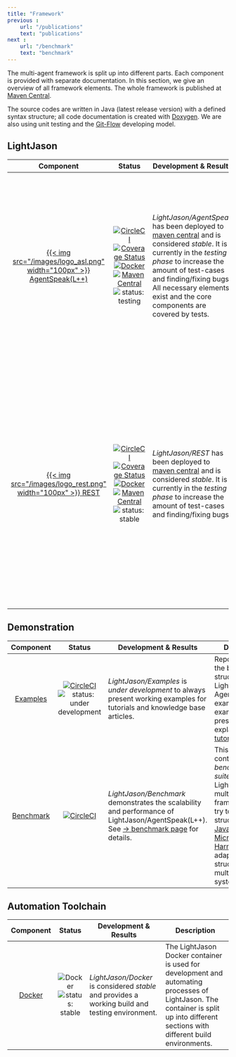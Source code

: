 ```yaml
---
title: "Framework"
previous :
    url: "/publications"
    text: "publications"
next :
    url: "/benchmark"
    text: "benchmark"
---
```


The multi-agent framework is split up into different parts. Each component is provided with separate documentation. In this section, we give an overview of all framework elements.<!--more--> The whole framework is published at [Maven Central](http://mvnrepository.com).

The source codes are written in Java (latest release version) with a defined syntax structure; all code documentation is created with [Doxygen](http://www.doxygen.org). We are also using unit testing and the [Git-Flow](http://nvie.com/posts/a-successful-git-branching-model/) developing model.


## LightJason

|  __Component__  | __Status__ | __Development & Results__ | __Description__ |
|:---------------:|:----------:|---------------------------|-----------------|
| [{{< img src="/images/logo_asl.png" width="100px" >}} AgentSpeak(L++)](agentspeak) | [![CircleCI](https://img.shields.io/circleci/project/github/LightJason/AgentSpeak.svg)](https://circleci.com/gh/LightJason/AgentSpeak) <br/> [![Coverage Status](https://img.shields.io/coveralls/github/LightJason/AgentSpeak.svg)](https://coveralls.io/github/LightJason/AgentSpeak?branch=master) <br/> [![Docker](https://img.shields.io/docker/build/lightjason/agentspeak.svg)](https://hub.docker.com/r/lightjason/agentspeak/) <br/> [![Maven Central](https://img.shields.io/maven-central/v/org.lightjason/agentspeak.svg)](http://search.maven.org/#search%7Cga%7C1%7Ca%3A%22agentspeak%22%20g%3A%22org.lightjason%22) <br/> ![status: testing](https://img.shields.io/badge/phase-testing-green.svg) | _LightJason/AgentSpeak_ has been deployed to [maven central](http://search.maven.org/#search%7Cga%7C1%7Ca%3A%22agentspeak%22%20g%3A%22org.lightjason%22) and is considered _stable_. It is currently in the _testing phase_ to increase the amount of test-cases and finding/fixing bugs. All necessary elements exist and the core components are covered by tests. | This component defines the main agent structure. It contains the whole syntax and the base agent structure. It also supports agent generators and configuration to create sets of agents by ASL files. Due to the interface structure, all elements can be redefined. |
| [{{< img src="/images/logo_rest.png" width="100px" >}} REST](https://github.com/LightJason/REST) | [![CircleCI](https://img.shields.io/circleci/project/github/LightJason/REST.svg)](https://circleci.com/gh/LightJason/REST) <br/> [![Coverage Status](https://img.shields.io/coveralls/github/LightJason/REST.svg)](https://coveralls.io/github/LightJason/REST?branch=master) <br/> [![Docker](https://img.shields.io/docker/build/lightjason/rest.svg)](https://hub.docker.com/r/lightjason/rest/) <br/> [![Maven Central](https://img.shields.io/maven-central/v/org.lightjason/rest.svg)](http://search.maven.org/#search%7Cga%7C1%7Ca%3A%22rest%22%20g%3A%22org.lightjason%22) <br/> ![status: stable](https://img.shields.io/badge/phase-testing-green.svg) | _LightJason/REST_ has been deployed to [maven central](https://search.maven.org/#search%7Cga%7C1%7Cg%3A%22org.lightjason%22%20a%3A%22rest%22) and is considered _stable_. It is currently in the _testing phase_ to increase the amount of test-cases and finding/fixing bugs. | The [REST-API (ReSTful)](https://en.wikipedia.org/wiki/Representational_state_transfer) is a system to define communication over [HTTP](https://en.wikipedia.org/wiki/Hypertext_Transfer_Protocol) for distributed systems. We are supporting such a REST-API to control sets of agents and agent generators. So the whole multi-agent simulation can be controlled via web interfaces based on a servlet container on a Java web server e.g. [GlassFish](https://en.wikipedia.org/wiki/GlassFish), [Jetty](https://en.wikipedia.org/wiki/Jetty_(web_server)) or [Tomcat](https://en.wikipedia.org/wiki/Apache_Tomcat) |

## Demonstration

|  __Component__  | __Status__ | __Development & Results__ | __Description__ |
|:---------------:|:----------:|---------------------------|-----------------|
| [Examples](https://github.com/LightJason/Examples) | [![CircleCI](https://img.shields.io/circleci/project/github/LightJason/Examples.svg)](https://circleci.com/gh/LightJason/Examples) <br/> ![status: under development](https://img.shields.io/badge/phase-under_development-yellow.svg) | _LightJason/Examples_ is _under development_ to always present working examples for tutorials and knowledge base articles. | Repository with the base structure of each LightJason AgentSpeak(L++) examples. The examples are presented and explained in the [tutorial section](https://lightjason.org/tutorials). |
| [Benchmark](https://github.com/LightJason/Benchmark) | [![CircleCI](https://img.shields.io/circleci/project/github/LightJason/Benchmark.svg)](https://circleci.com/gh/LightJason/Benchmark) | _LightJason/Benchmark_ demonstrates the scalability and performance of LightJason/AgentSpeak(L++). See [&#8594; benchmark page](/benchmark) for details. | This repository contains a _benchmarking suite_ for the LightJason multi-agent framework. We try to keep the structure of a [Java Microbenchmark Harness](http://openjdk.java.net/projects/code-tools/jmh/) and adapted for the structure of a multi-agent system. |

## Automation Toolchain
 
|  __Component__  | __Status__ | __Development & Results__ | __Description__ |
|:---------------:|:----------:|---------------------------|-----------------|
| [Docker](https://github.com/LightJason/Docker) | ![Docker](https://img.shields.io/docker/build/lightjason/docker.svg) <br/> ![status: stable](https://img.shields.io/badge/phase-stable-brightgreen.svg) | _LightJason/Docker_ is considered _stable_ and provides a working build and testing environment. | The LightJason Docker container is used for development and automating processes of LightJason. The container is split up into different sections with different build environments. |
